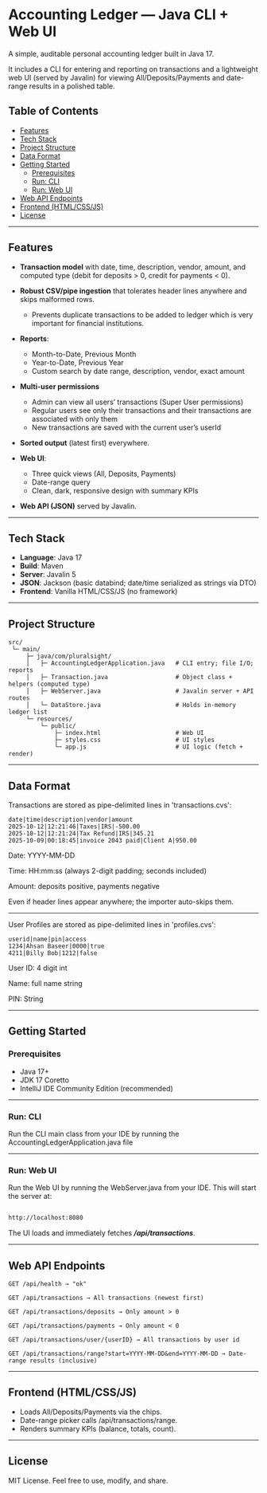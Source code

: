 # Accounting Ledger — Java CLI + Web UI

A simple, auditable personal accounting ledger built in Java 17.

It includes a CLI for entering and reporting on transactions and a lightweight web UI (served by Javalin) for viewing All/Deposits/Payments and date-range results in a polished table.

## Table of Contents

- [Features](#features)
- [Tech Stack](#tech-stack)
- [Project Structure](#project-structure)
- [Data Format](#data-format)
- [Getting Started](#getting-started)
    - [Prerequisites](#prerequisites)
    - [Run: CLI](#run-cli)
    - [Run: Web UI](#run-web-ui)
- [Web API Endpoints](#web-api-endpoints)
- [Frontend (HTML/CSS/JS)](#frontend-htmlcssjs)
- [License](#license)

---

## Features

- **Transaction model** with date, time, description, vendor, amount, and computed type (debit for deposits > 0, credit for payments < 0).
- **Robust CSV/pipe ingestion** that tolerates header lines anywhere and skips malformed rows.
  - Prevents duplicate transactions to be added to ledger which is very important for financial institutions. 
  
- **Reports**:
    - Month-to-Date, Previous Month
    - Year-to-Date, Previous Year
    - Custom search by date range, description, vendor, exact amount
- **Multi-user permissions**
  - Admin can view all users’ transactions (Super User permissions)
  - Regular users see only their transactions and their transactions are associated with only them
  - New transactions are saved with the current user’s userId
- **Sorted output** (latest first) everywhere.
- **Web UI**:
    - Three quick views (All, Deposits, Payments)
    - Date-range query
    - Clean, dark, responsive design with summary KPIs
- **Web API (JSON)** served by Javalin.

---

## Tech Stack

- **Language**: Java 17
- **Build**: Maven
- **Server**: Javalin 5
- **JSON**: Jackson (basic databind; date/time serialized as strings via DTO)
- **Frontend**: Vanilla HTML/CSS/JS (no framework)

---

## Project Structure

```text
src/
 └─ main/
     ├─ java/com/pluralsight/
     │   ├─ AccountingLedgerApplication.java   # CLI entry; file I/O; reports
     │   ├─ Transaction.java                   # Object class + helpers (computed type)
     │   ├─ WebServer.java                     # Javalin server + API routes
     │   └─ DataStore.java                     # Holds in-memory ledger list
     └─ resources/
         └─ public/
             ├─ index.html                     # Web UI
             ├─ styles.css                     # UI styles
             └─ app.js                         # UI logic (fetch + render)

```

---
## Data Format
Transactions are stored as pipe-delimited lines in 'transactions.cvs':

```
date|time|description|vendor|amount
2025-10-12|12:21:46|Taxes|IRS|-500.00
2025-10-12|12:21:24|Tax Refund|IRS|345.21
2025-10-09|00:18:45|invoice 2043 paid|Client A|950.00
```

Date: YYYY-MM-DD

Time: HH:mm:ss (always 2-digit padding; seconds included)

Amount: deposits positive, payments negative

Even if header lines appear anywhere; the importer auto-skips them.

---

User Profiles are stored as pipe-delimited lines in 'profiles.cvs':
```
userid|name|pin|access
1234|Ahsan Baseer|0000|true
4211|Billy Bob|1212|false
```

User ID: 4 digit int

Name: full name string

PIN: String

---
## Getting Started

### Prerequisites
* Java 17+
* JDK 17 Coretto
* IntelliJ IDE Community Edition (recommended)

---

### Run: CLI
Run the CLI main class from your IDE by running the AccountingLedgerApplication.java file

---

### Run: Web UI
Run the Web UI by running the WebServer.java from your IDE. This will start the server at:
```bash

http://localhost:8080
```
The UI loads and immediately fetches ***/api/transactions***.

---

## Web API Endpoints

```
GET /api/health → "ok"

GET /api/transactions → All transactions (newest first)

GET /api/transactions/deposits → Only amount > 0

GET /api/transactions/payments → Only amount < 0

GET /api/transactions/user/{userID} → All transactions by user id

GET /api/transactions/range?start=YYYY-MM-DD&end=YYYY-MM-DD → Date-range results (inclusive)
```

---

## Frontend (HTML/CSS/JS)
* Loads All/Deposits/Payments via the chips.
* Date-range picker calls /api/transactions/range.
* Renders summary KPIs (balance, totals, count).

---

## License
MIT License. Feel free to use, modify, and share.